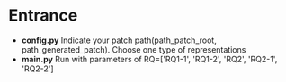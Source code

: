 # Entrance
* **config.py** Indicate your patch path(path_patch_root, path_generated_patch). Choose one type of representations 
* **main.py** Run with parameters of RQ=['RQ1-1', 'RQ1-2', 'RQ2', 'RQ2-1', 'RQ2-2']